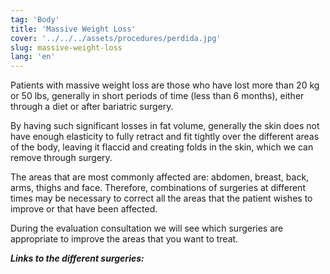 ```yaml
---
tag: 'Body'
title: 'Massive Weight Loss'
cover: '../../../assets/procedures/perdida.jpg'
slug: massive-weight-loss
lang: 'en'
---
```


Patients with massive weight loss are those who have lost more than 20 kg or 50 lbs, generally in short periods of time (less than 6 months), either through a diet or after bariatric surgery.

By having such significant losses in fat volume, generally the skin does not have enough elasticity to fully retract and fit tightly over the different areas of the body, leaving it flaccid and creating folds in the skin, which we can remove through surgery.

The areas that are most commonly affected are: abdomen, breast, back, arms, thighs and face. Therefore, combinations of surgeries at different times may be necessary to correct all the areas that the patient wishes to improve or that have been affected.

During the evaluation consultation we will see which surgeries are appropriate to improve the areas that you want to treat.

**_Links to the different surgeries:_**
